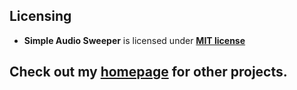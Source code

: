 ## Licensing
- **Simple Audio Sweeper** is licensed under **[MIT license](./LICENSE)**

## Check out my [homepage](https://github.com/PJDude) for other projects.

